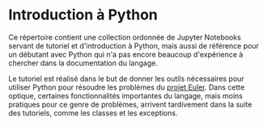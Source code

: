 # Introduction à Python

Ce répertoire contient une collection ordonnée de Jupyter Notebooks servant de tutoriel et d'introduction à Python, mais aussi de référence pour un débutant avec Python qui n'a pas encore beaucoup d'expérience à chercher dans la documentation du langage.

Le tutoriel est réalisé dans le but de donner les outils nécessaires pour utiliser Python pour résoudre les problèmes du [projet Euler](https://projecteuler.net/).
Dans cette optique, certaines fonctionnalités importantes du langage, mais moins pratiques pour ce genre de problèmes, arrivent tardivement dans la suite des tutoriels, comme les classes et les exceptions.

